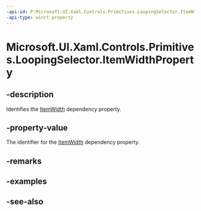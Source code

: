 ```yaml
---
-api-id: P:Microsoft.UI.Xaml.Controls.Primitives.LoopingSelector.ItemWidthProperty
-api-type: winrt property
---
```


<!-- Property syntax
public Windows.UI.Xaml.DependencyProperty ItemWidthProperty { get; }
-->

# Microsoft.UI.Xaml.Controls.Primitives.LoopingSelector.ItemWidthProperty

## -description
Identifies the [ItemWidth](loopingselector_itemwidth.md) dependency property.

## -property-value
The identifier for the [ItemWidth](loopingselector_itemwidth.md) dependency property.

## -remarks

## -examples

## -see-also
